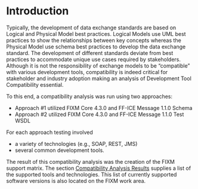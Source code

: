 # Introduction

Typically, the development of data exchange standards are based on
Logical and Physical Model best practices. Logical Models use UML best
practices to show the relationships between key concepts whereas the
Physical Model use schema best practices to develop the data exchange
standard. The development of different standards deviate from best
practices to accommodate unique use cases required by stakeholders.
Although it is not the responsibility of exchange models to be
“compatible” with various development tools, compatibility is indeed
critical for stakeholder and industry adoption making an analysis of
Development Tool Compatibility essential.

To this end, a compatibility analysis was run using two approaches:
- Approach #1 utilized FIXM Core 4.3.0 and FF-ICE Message 1.1.0 Schema
- Approach #2 utilized FIXM Core 4.3.0 and FF-ICE Message 1.1.0 Test WSDL

For each approach testing involved
- a variety of technologies (e.g., SOAP, REST, JMS)
- several common development tools.  

The result of this compatibility analysis was the creation of the FIXM
support matrix. The section [Compatibility Analysis Results](fixm-development-tool-compatibility/compatibility-analysis-results.md)
supplies a list of the supported tools and technologies. This list of
currently supported software versions is also located on the FIXM work
area.
